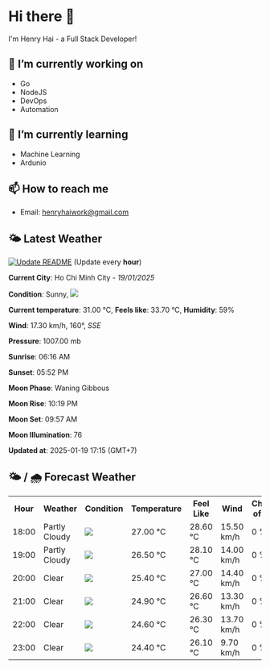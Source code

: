 # Hi there 👋

I'm Henry Hai - a Full Stack Developer!

## 🔭 I’m currently working on

- Go
- NodeJS
- DevOps
- Automation

## 🌱 I’m currently learning

- Machine Learning
- Ardunio

## 📫 How to reach me

- Email: <henryhaiwork@gmail.com>

## 🌤️ Latest Weather
[![Update README](https://github.com/henry0hai/henry0hai/actions/workflows/udpateReadme.yml/badge.svg)](https://github.com/henry0hai/henry0hai/actions/workflows/udpateReadme.yml)
(Update every **hour**)
<!-- CURRENT_WEATHER:START -->
**Current City**: Ho Chi Minh City - *19/01/2025*

**Condition**: Sunny, <img src="https://cdn.weatherapi.com/weather/64x64/day/113.png"/>

**Current temperature**: 31.00 °C, **Feels like**: 33.70 °C, **Humidity**: 59%

**Wind**: 17.30 km/h, 160°, *SSE*

**Pressure**: 1007.00 mb

**Sunrise**: 06:16 AM

**Sunset**: 05:52 PM

**Moon Phase**: Waning Gibbous

**Moon Rise**: 10:19 PM

**Moon Set**: 09:57 AM

**Moon Illumination**: 76

**Updated at**: 2025-01-19 17:15 (GMT+7)<!-- CURRENT_WEATHER:END -->

## 🌤️ / 🌧️ Forecast Weather
<!-- FORECAST_WEATHER:START -->
<table>
		<tr>
			<th>Hour</th>
			<th>Weather</th>
			<th>Condition</th>
			<th>Temperature</th>
			<th>Feel Like</th>
			<th>Wind</th>
			<th>Chance of Rain</th>
		</tr>
				<tr>
					<td>18:00</td>
					<td>Partly Cloudy </td>
					<td><img src='https://cdn.weatherapi.com/weather/64x64/night/116.png'/></td>
					<td>27.00 °C</td>
					<td>28.60 °C</td>
					<td>15.50 km/h</td>
					<td>0 %</td>
				</tr>
				<tr>
					<td>19:00</td>
					<td>Partly Cloudy </td>
					<td><img src='https://cdn.weatherapi.com/weather/64x64/night/116.png'/></td>
					<td>26.50 °C</td>
					<td>28.10 °C</td>
					<td>14.00 km/h</td>
					<td>0 %</td>
				</tr>
				<tr>
					<td>20:00</td>
					<td>Clear </td>
					<td><img src='https://cdn.weatherapi.com/weather/64x64/night/113.png'/></td>
					<td>25.40 °C</td>
					<td>27.00 °C</td>
					<td>14.40 km/h</td>
					<td>0 %</td>
				</tr>
				<tr>
					<td>21:00</td>
					<td>Clear </td>
					<td><img src='https://cdn.weatherapi.com/weather/64x64/night/113.png'/></td>
					<td>24.90 °C</td>
					<td>26.60 °C</td>
					<td>13.30 km/h</td>
					<td>0 %</td>
				</tr>
				<tr>
					<td>22:00</td>
					<td>Clear </td>
					<td><img src='https://cdn.weatherapi.com/weather/64x64/night/113.png'/></td>
					<td>24.60 °C</td>
					<td>26.30 °C</td>
					<td>13.70 km/h</td>
					<td>0 %</td>
				</tr>
				<tr>
					<td>23:00</td>
					<td>Clear </td>
					<td><img src='https://cdn.weatherapi.com/weather/64x64/night/113.png'/></td>
					<td>24.40 °C</td>
					<td>26.10 °C</td>
					<td>9.70 km/h</td>
					<td>0 %</td>
				</tr>
</table>
<!-- FORECAST_WEATHER:END -->
